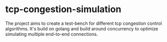 # tcp-congestion-simulation

The project aims to create a test-bench for different tcp congestion control algorithms. It's build on golang and build around concurrency to optimize simulating multiple end-to-end connections.
